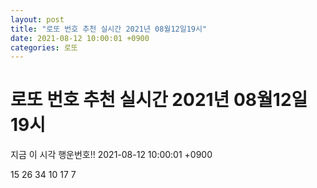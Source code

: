 ```yaml
---
layout: post
title: "로또 번호 추천 실시간 2021년 08월12일19시"
date: 2021-08-12 10:00:01 +0900
categories: 로또
---
```


# 로또 번호 추천 실시간 2021년 08월12일19시

지금 이 시각 행운번호!! 2021-08-12 10:00:01 +0900

 15  26  34  10  17  7 

